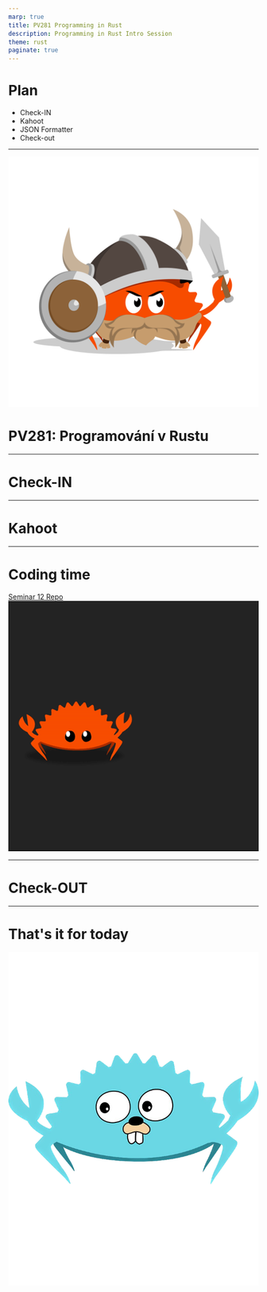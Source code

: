 ```yaml
---
marp: true
title: PV281 Programming in Rust
description: Programming in Rust Intro Session
theme: rust
paginate: true
---
```


# Plan

- Check-IN
- Kahoot
- JSON Formatter
- Check-out

---

![w:512 h:512](./assets/rust-logo-1.png)

# <!--fit--> PV281: Programování v Rustu

---

# <!--fit--> Check-IN

---

# <!--fit--> Kahoot 

---

# Coding time

[Seminar 12 Repo](https://gitlab.fi.muni.cz/pv281/seminar-exercises/week-12-tauri-desktop)
![w:540 h:540](./assets/ferris-dancing.gif)

---

# <!--fit--> Check-OUT

---

# That's it for today 

![w:300 h:400](./assets/go-ferris-transparent.png)

